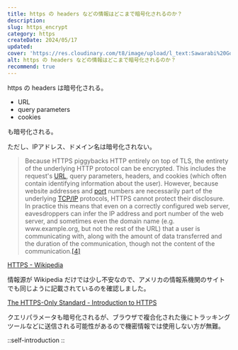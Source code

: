```yaml
---
title: https の headers などの情報はどこまで暗号化されるのか？
description: 
slug: https_encrypt
category: https
createDate: 2024/05/17
updated: 
cover: 'https://res.cloudinary.com/t8/image/upload/l_text:Sawarabi%20Gothic_80_bold:https の headers などの情報はどこまで暗号化されるのか？,co_rgb:fff,w_620,c_fit/v1712091289/ogp_image_zorhlz.png'
alt: https の headers などの情報はどこまで暗号化されるのか？
recommend: true
---
```




https の headers は暗号化される。

- URL
- query parameters
- cookies

も暗号化される。

ただし、IPアドレス、ドメイン名は暗号化されない。


> Because HTTPS piggybacks HTTP entirely on top of TLS, the entirety of the underlying HTTP protocol can be encrypted. This includes the request's [URL](https://en.wikipedia.org/wiki/URL "URL"), query parameters, headers, and cookies (which often contain identifying information about the user). However, because website addresses and [port](https://en.wikipedia.org/wiki/Port_\(computer_networking\) "Port (computer networking)") numbers are necessarily part of the underlying [TCP/IP](https://en.wikipedia.org/wiki/TCP/IP "TCP/IP") protocols, HTTPS cannot protect their disclosure. In practice this means that even on a correctly configured web server, eavesdroppers can infer the IP address and port number of the web server, and sometimes even the domain name (e.g. www\.example.org, but not the rest of the URL) that a user is communicating with, along with the amount of data transferred and the duration of the communication, though not the content of the communication.[\[4\]](https://en.wikipedia.org/wiki/HTTPS#cite_note-httpse-4)

[HTTPS - Wikipedia](https://en.wikipedia.org/wiki/HTTPS)


情報源が Wikipedia だけでは少し不安なので、アメリカの情報系機関のサイトでも同じように記載されているのを確認しました。

[The HTTPS-Only Standard - Introduction to HTTPS](https://https.cio.gov/faq/)

クエリパラメータも暗号化されるが、ブラウザで複合化された後にトラッキングツールなどに送信される可能性があるので機密情報では使用しない方が無難。

::self-introduction
::